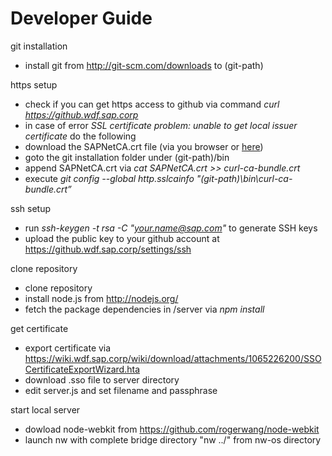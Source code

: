 Developer Guide
===============

git installation
* install git from http://git-scm.com/downloads to (git-path)

https setup
* check if you can get https access to github via command *curl https://github.wdf.sap.corp*
* in case of error *SSL certificate problem: unable to get local issuer certificate* do the following
* download the SAPNetCA.crt file (via you browser or [here](certificates/SAPNetCA.crt))
* goto the git installation folder under (git-path)/bin
* append SAPNetCA.crt via *cat SAPNetCA.crt >> curl-ca-bundle.crt*
* execute *git config --global http.sslcainfo "(git-path)\bin\curl-ca-bundle.crt”*

ssh setup
* run *ssh-keygen -t rsa -C "your.name@sap.com"* to generate SSH keys
* upload the public key to your github account at https://github.wdf.sap.corp/settings/ssh

clone repository
* clone repository
* install node.js from http://nodejs.org/
* fetch the package dependencies in /server via *npm install*

get certificate
* export certificate via https://wiki.wdf.sap.corp/wiki/download/attachments/1065226200/SSOCertificateExportWizard.hta
* download .sso file to server directory
* edit server.js and set filename and passphrase

start local server
* dowload node-webkit from https://github.com/rogerwang/node-webkit
* launch nw with complete bridge directory "nw ../" from nw-os directory


